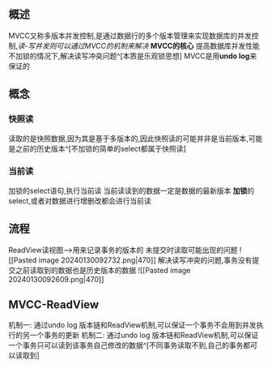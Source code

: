 ## 概述
MVCC又称多版本并发控制,是通过数据行的多个版本管理来实现数据库的并发控制,*读-写并发则可以通过MVCC的机制来解决*
**MVCC的核心**
	提高数据库并发性能
	不加锁的情况下,解决读写冲突问题^[本质是乐观锁思想]
	MVCC是用**undo log**来保证的
## 概念
### 快照读
读取的是快照数据,因为其是基于多版本的,因此快照读的可能并非是当前版本,可能是之前的历史版本^[不加锁的简单的select都属于快照读]
### 当前读
加锁的select语句,执行当前读
当前读读到的数据一定是数据的最新版本
**加锁**的select,或者对数据进行增删改都会进行当前读
## 流程
ReadView读视图-->用来记录事务的版本的
未提交时读取可能出现的问题
![[Pasted image 20240130092732.png|470]]
解决读写冲突的问题,事务没有提交之前读取到的数据也是历史版本的数据
![[Pasted image 20240130092609.png|470]]
## MVCC-ReadView

机制一: 通过undo log 版本链和ReadView机制,可以保证一个事务不会用到并发执行的另一个事务的更新
机制二: 通过undo log 版本链和ReadView机制,可以保证一个事务只可以读到该事务自己修改的数据^[不同事务读取不到,自己的事务都可以读取到]

